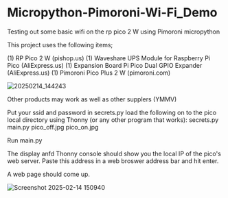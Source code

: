 # Micropython-Pimoroni-Wi-Fi_Demo
Testing out some basic wifi on the rp pico 2 W using Pimoroni micropython

This project uses the following items;

(1) RP Pico 2 W					(pishop.us)
(1) Waveshare UPS Module for Raspberry Pi Pico 	(AliExpress.us)
(1) Expansion Board Pi Pico Dual GPIO Expander 	(AliExpress.us)
(1) Pimoroni Pico Plus 2 W                     	(pimoroni.com)


![20250214_144243](https://github.com/user-attachments/assets/a494b83a-1509-4828-83d3-ab63bf2453a1)


Other products may work as well as other supplers (YMMV)

Put your ssid and password in secrets.py
load the following on to the pico local directory using Thonny (or any other program that works):
secrets.py
main.py
pico_off.jpg
pico_on.jpg

Run main.py

The display anfd Thonny console should show you the local IP of the pico's web server.
Paste this address in a web broswer address bar and hit enter.

A web page should come up.

![Screenshot 2025-02-14 150940](https://github.com/user-attachments/assets/c50a31c8-6f99-43b6-ab48-5673441958e7)
